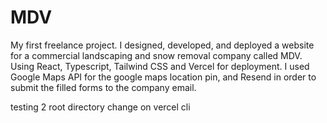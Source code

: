 # MDV

My first freelance project. I designed, developed, and deployed a website for a commercial landscaping and snow removal company called MDV. Using React, Typescript, Tailwind CSS and Vercel for deployment. I used Google Maps API for the google maps location pin, and Resend in order to submit the filled forms to the company email.


testing 2 root directory change on vercel cli

